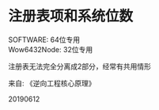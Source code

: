 # 注册表项和系统位数

SOFTWARE: 64位专用  
Wow6432Node: 32位专用  

注册表无法完全分离成2部分，经常有共用情形  

来自: 《逆向工程核心原理》  


20190612  
